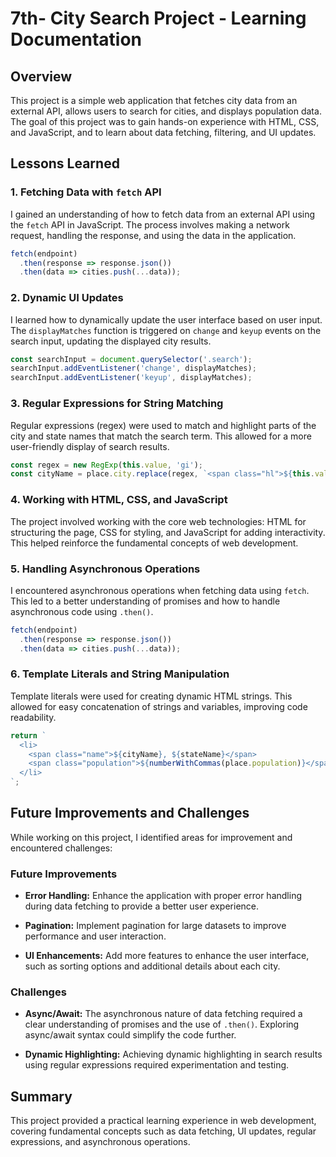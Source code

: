 

# 7th- City Search Project - Learning Documentation

## Overview

This project is a simple web application that fetches city data from an external API, allows users to search for cities, and displays population data. The goal of this project was to gain hands-on experience with HTML, CSS, and JavaScript, and to learn about data fetching, filtering, and UI updates.

## Lessons Learned

### 1. Fetching Data with `fetch` API

I gained an understanding of how to fetch data from an external API using the `fetch` API in JavaScript. The process involves making a network request, handling the response, and using the data in the application.

```javascript
fetch(endpoint)
  .then(response => response.json())
  .then(data => cities.push(...data));
```

### 2. Dynamic UI Updates

I learned how to dynamically update the user interface based on user input. The `displayMatches` function is triggered on `change` and `keyup` events on the search input, updating the displayed city results.

```javascript
const searchInput = document.querySelector('.search');
searchInput.addEventListener('change', displayMatches);
searchInput.addEventListener('keyup', displayMatches);
```

### 3. Regular Expressions for String Matching

Regular expressions (regex) were used to match and highlight parts of the city and state names that match the search term. This allowed for a more user-friendly display of search results.

```javascript
const regex = new RegExp(this.value, 'gi');
const cityName = place.city.replace(regex, `<span class="hl">${this.value}</span>`);
```

### 4. Working with HTML, CSS, and JavaScript

The project involved working with the core web technologies: HTML for structuring the page, CSS for styling, and JavaScript for adding interactivity. This helped reinforce the fundamental concepts of web development.

### 5. Handling Asynchronous Operations

I encountered asynchronous operations when fetching data using `fetch`. This led to a better understanding of promises and how to handle asynchronous code using `.then()`.

```javascript
fetch(endpoint)
  .then(response => response.json())
  .then(data => cities.push(...data));
```

### 6. Template Literals and String Manipulation

Template literals were used for creating dynamic HTML strings. This allowed for easy concatenation of strings and variables, improving code readability.

```javascript
return `
  <li>
    <span class="name">${cityName}, ${stateName}</span>
    <span class="population">${numberWithCommas(place.population)}</span>
  </li>
`;
```

## Future Improvements and Challenges

While working on this project, I identified areas for improvement and encountered challenges:

### Future Improvements

- **Error Handling:** Enhance the application with proper error handling during data fetching to provide a better user experience.
  
- **Pagination:** Implement pagination for large datasets to improve performance and user interaction.

- **UI Enhancements:** Add more features to enhance the user interface, such as sorting options and additional details about each city.

### Challenges

- **Async/Await:** The asynchronous nature of data fetching required a clear understanding of promises and the use of `.then()`. Exploring async/await syntax could simplify the code further.

- **Dynamic Highlighting:** Achieving dynamic highlighting in search results using regular expressions required experimentation and testing.

## Summary

This project provided a practical learning experience in web development, covering fundamental concepts such as data fetching, UI updates, regular expressions, and asynchronous operations. 
